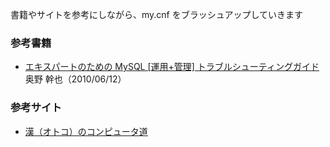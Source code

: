 書籍やサイトを参考にしながら、my.cnf をブラッシュアップしていきます

### 参考書籍
* [エキスパートのための MySQL \[運用+管理\] トラブルシューティングガイド](http://www.amazon.co.jp/%E3%82%A8%E3%82%AD%E3%82%B9%E3%83%91%E3%83%BC%E3%83%88%E3%81%AE%E3%81%9F%E3%82%81%E3%81%AEMySQL-%E9%81%8B%E7%94%A8-%E7%AE%A1%E7%90%86-%E3%83%88%E3%83%A9%E3%83%96%E3%83%AB%E3%82%B7%E3%83%A5%E3%83%BC%E3%83%86%E3%82%A3%E3%83%B3%E3%82%B0%E3%82%AC%E3%82%A4%E3%83%89-%E5%A5%A5%E9%87%8E/dp/4774142948/ref=sr_1_1?ie=UTF8&qid=1357992804&sr=8-1) 奥野 幹也（2010/06/12）

### 参考サイト
* [漢（オトコ）のコンピュータ道](http://nippondanji.blogspot.jp/)

